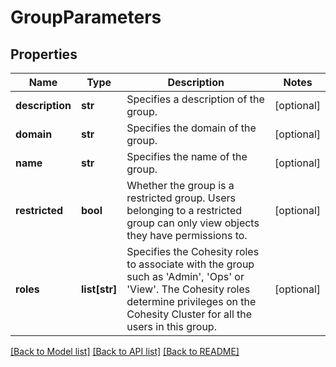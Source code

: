 # GroupParameters

## Properties
Name | Type | Description | Notes
------------ | ------------- | ------------- | -------------
**description** | **str** | Specifies a description of the group. | [optional] 
**domain** | **str** | Specifies the domain of the group. | [optional] 
**name** | **str** | Specifies the name of the group. | [optional] 
**restricted** | **bool** | Whether the group is a restricted group. Users belonging to a restricted group can only view objects they have permissions to. | [optional] 
**roles** | **list[str]** | Specifies the Cohesity roles to associate with the group such as &#39;Admin&#39;, &#39;Ops&#39; or &#39;View&#39;. The Cohesity roles determine privileges on the Cohesity Cluster for all the users in this group. | [optional] 

[[Back to Model list]](../README.md#documentation-for-models) [[Back to API list]](../README.md#documentation-for-api-endpoints) [[Back to README]](../README.md)


